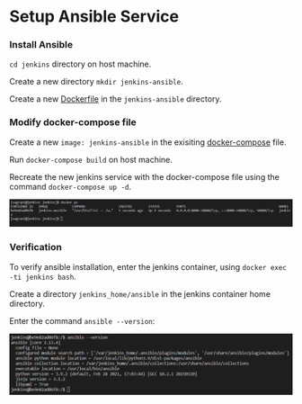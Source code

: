 # Setup Ansible Service

### Install Ansible

`cd jenkins` directory on host machine.

Create a new directory `mkdir jenkins-ansible`.

Create a new [Dockerfile](/scripts/jenkins-ansible/Dockerfile) in the `jenkins-ansible` directory.

### Modify docker-compose file

Create a new `image: jenkins-ansible` in the exisiting [docker-compose](/scripts/docker-compose.yml) file.

Run `docker-compose build` on host machine.

Recreate the new jenkins service with the docker-compose file using the command `docker-compose up -d`.

![jenkins-ansible](./images/jenkins-ansible.png)

### Verification

To verify ansible installation, enter the jenkins container, using `docker exec -ti jenkins bash`.

Create a directory `jenkins_home/ansible` in the jenkins container home directory.

Enter the command `ansible --version`:

![anisble](./images/ansible%20version.png)


